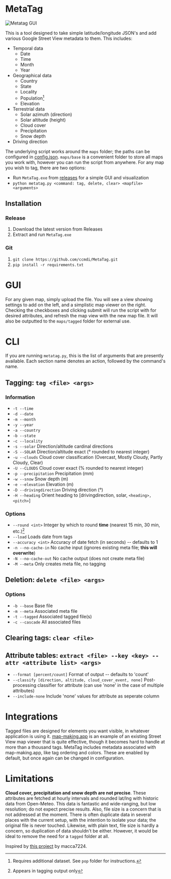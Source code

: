 # MetaTag
![Metatag GUI](https://i.imgur.com/850LAhl.png)

This is a tool designed to take simple latitude/longitude JSON's and add various Google Street View metadata to them. This includes:
* Temporal data
	* Date
	* Time
	* Month
	* Year
* Geographical data
	* Country
	* State
	* Locality
	* Population[^1]
	* Elevation
* Terrestrial data
	* Solar azimuth (direction)
	* Solar altitude (height)
	* Cloud cover
	* Precipitation
	* Snow depth
* Driving direction

[^1]: Requires additional dataset. See `pop` folder for instructions.

The underlying script works around the `maps` folder; the paths can be configured in [config.json](https://github.com/ccmdi/MetaTag/blob/main/config.json). `maps/base` is a convenient folder to store all maps you work with, however you can run the script from anywhere. For any map you wish to tag, there are two options:
* Run `MetaTag.exe` from [releases](https://github.com/ccmdi/MetaTag/releases/) for a simple GUI and visualization
* `python metatag.py <command: tag, delete, clear> <mapfile> <arguments>`

## Installation
### Release
1. Download the latest version from Releases
2. Extract and run `MetaTag.exe`

### Git
1. `git clone https://github.com/ccmdi/MetaTag.git`
2. `pip install -r requirements.txt`

# GUI
For any given map, simply upload the file. You will see a view showing settings to add on the left, and a simplistic map viewer on the right. Checking the checkboxes and clicking submit will run the script with for desired attributes, and refresh the map view with the new map file. It will also be outputted to the `maps/tagged` folder for external use.

# CLI
If you are running `metatag.py`, this is the list of arguments that are presently available. Each section name denotes an action, followed by the command's name.
## Tagging: `tag <file> <args>`
### Information
* `-t --time`
* `-d --date`
* `-m --month`
* `-y --year`
* `-a --country`
* `-b --state`
* `-c --locality`
* `-s --solar` Direction/altitude cardinal directions
* `-S --SOLAR` Direction/altitude exact (° rounded to nearest integer)
* `-u --clouds` Cloud cover classification (Overcast, Mostly Cloudy, Partly Cloudy, Clear)
* `-U --CLOUDS` Cloud cover exact (% rounded to nearest integer)
* `-p --precipitation` Precipitation (mm)
* `-w --snow` Snow depth (m)
* `-e --elevation` Elevation (m)
* `-D --drivingdirection` Driving direction (°)
* `-H --heading` Orient heading to \[drivingdirection, solar, `<heading>,<pitch>`\]

### Options
* `--round <int>` Integer by which to round **time** (nearest 15 min, 30 min, etc.)[^2]
* `--load` Loads date from tags
* `--accuracy <int>` Accuracy of date fetch (in seconds) -- defaults to 1
* `-n --no-cache-in` No cache input (ignores existing meta file; **this will overwrite**)
* `-N --no-cache-out` No cache output (does not create meta file)
* `-M --meta` Only creates meta file, no tagging

[^2]: Appears in tagging output only

## Deletion: `delete <file> <args>`
### Options
* `-b --base` Base file
* `-m --meta` Associated meta file
* `-t --tagged` Associated tagged file(s)
* `-c --cascade` All associated files

## Clearing tags: `clear <file>`

## Attribute tables: `extract <file> --key <key> --attr <attribute list> <args>`
* `--format [percent/count]` Format of output -- defaults to 'count'
* `--classify [direction, altitude, cloud_cover_event, none]` Post-processing classifier for attribute (can use 'none' in the case of multiple attributes)
* `--include-none` Include 'none' values for attribute as seperate column


# Integrations
Tagged files are designed for elements you want visible, in whatever application is using it. [map-making.app](https://map-making.app) is an example of an existing Street View map viewer that is quite effective, though it becomes hard to handle at more than a thousand tags. MetaTag includes metadata associated with map-making.app, like tag ordering and colors. These are enabled by default, but once again can be changed in configuration.

# Limitations
**Cloud cover, precipitation and snow depth are not precise**. These attributes are fetched at hourly intervals and rounded lat/lng with historic data from Open-Meteo. This data is fantastic and wide-ranging, but low resolution; do not expect precise results. Also, file size is a concern that is not addressed at the moment. There is often duplicate data in several places with the current setup, with the intention to isolate your data; the original file is never touched. Likewise, with plain text, file size is hardly a concern, so duplication of data shouldn't be either. However, it would be ideal to remove the need for a `tagged` folder at all.

Inspired by [this project](https://github.com/macca7224/sv-date-analyser) by macca7224.
